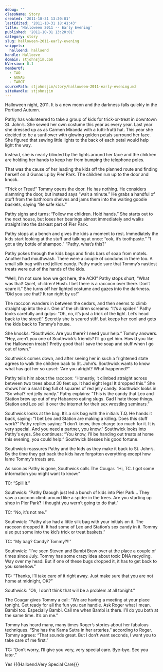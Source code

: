 ```yaml
---
debug: ""
className: Story
created: '2011-10-31 13:20:01'
lastEdited: '2011-10-31 18:41:43'
title: 'Halloween 2011 -- Early Evening'
published: '2011-10-31 13:20:01'
category: story
slug: halloween-2011-early-evening
snippets:
  halloend: halloend
handle: Halloeve
domain: stjohnsjim.com
hVersion: 0.1
memberOf:
  - TAO
  - GUNAS
  - TAROT
sourcePath: stjohnsjim/story/halloween-2011-early-evening.md
siteHandle: stjohnsjim
---
```

Halloween night, 2011. It is a new moon and the darkness falls quickly in the Portland Autumn.

Pathy has volunteered to take a group of kids for trick-or-treat in downtown St. John’s. She sewed her own costume this year as every year. Last year she dressed up as as Carmen Miranda with a tutti-frutti hat. This year she decided to be a sunflower with glowing golden petals surround her face. She figured that sewing little lights to the back of each petal would help light the way.

Instead, she is nearly blinded by the lights around her face and the children are holding her hands to keep her from bumping the telephone poles.

That was the cause of her leading the kids off the planned route and finding herself on 3 Gunas Lp by Pier Park. The children run up to the door and knock.

“Trick or Treat!” Tommy opens the door. He has nothing. He considers slamming the door, but instead says “wait a minute.” He grabs a handful of stuff from the bathroom shelves and jams them into the waiting goodie baskets, saying “Be safe kids.”

Pathy sighs and turns: “Follow me children. Hold hands.” She starts out to the next house, but loses her bearings almost immediately and walks straight into the darkest part of Pier Park.

Pathy stops at a bench and gives the kids a moment to rest. Immediately the kids start looking at the stuff and talking at once: “ook, it’s toothpaste.” “I got a tiny bottle of shampoo.” “Pathy, what’s this?”

Pathy pokes through the kids bags and finds bars of soap from motels. Another had mouthwash. There were a couple of condoms in there too. A small silk bag with red jellied candy. Pathy made sure that Tommy’s nastiest treats were out of the hands of the kids.

“Well, I’m not sure how we got here, the ACK!” Pathy stops short, “What was that! Quiet, children! Hush. I bet there is a raccoon over there. Don’t scare it.” She turns off her lighted costume and gazes into the darkness. “Did you see that? It ran right by us!”

The raccoon wanders in between the cedars, and then seems to climb straight up into the air. One of the children screams: “It’s a spider!” Pathy looks carefully and gulps: “Oh, no, it’s just a trick of the light. Let’s head back to the street!” Secretly she is scared stiff, but keeps her cool and gets the kids back to Tommy’s house.

She knocks: “Southwick. Are you there? I need your help.” Tommy answers. “Hey, aren’t you one of Southwick’s friends? I’ll go get him. How’d you like the Halloween treats? Pretty good that I save the soap and stuff when I go out of town.”

Southwick comes down, and after seeing her in such a frightened state agrees to walk the children back to St. John’s. Southwick wants to know what has got her so upset: “Are you alright? What happened?”

Pathy tells him about the raccoon: “Honestly, it climbed straight across between two trees about 30 feet up. It had eight legs! It dropped this.” She shows him a small bag full of squares of red jelly candy. Southwick looks in: “So what? red jelly candy.” Pathy explains: “This is the candy that Leo and Station brew up out of my Habanero eating slugs. Gad I hate those things. Station and Leo sell it over the internet for their sex wrestling seminars.”

Southwick looks at the bag. It’s a silk bag with the initials T.Q. He hands it back, saying: “I bet Leo and Station are making a killing. Does this stuff work?” Pathy replies saying: “I don’t know, they charge too much for it. It is very special. And you need a partner, you know.” Southwick looks into Pathy's eyes. She continues: “You know, I'll be handing out treats at home this evening, you could help.” Southwick blesses his good fortune.

Southwick reassures Pathy and the kids as they make it back to St. John’s. By the time they get back the kids have forgotten everything except how lame Tommy’s treats are.

As soon as Pathy is gone, Southwick calls The Cougar. “Hi, TC. I got some information you might want to know:”

TC: “Spill it.”

Southwick: “Pathy Daough just led a bunch of kids into Pier Park… They saw a raccoon climb around like a spider in the trees. Are you starting up shop in Pier Park? I thought you wern’t going to do that.”

TC: “No, it’s not me.”

Southwick: “Pathy also had a little silk bag with your initials on it. The raccoon dropped it. It had some of Leo and Station’s sex candy in it. Tommy also put some into the kid’s trick or treat baskets.”

TC: “My bag? Candy? Tommy?!!”

Southwick: “I’ve seen Steven and Bambi Brew over at the place a couple of times since July. Tommy has some crazy idea about toxic DNA recycling. Way over my head. But if one of these bugs dropped it, it has to get back to you somehow.”

TC: “Thanks, I’ll take care of it right away. Just make sure that you are not home at midnight, OK?”

Southwick: “Oh, I don’t think that will be a problem at all tonight.”

The Cougar gives Tommy a call: “We are having a meeting at your place tonight. Get ready for all the fun you can handle. Ask Roger what I mean. Bambi too. Especially Bambi. Call me when Bambi is there. I’ll do you both at the same time. It’s on me.”

Tommy has heard many, many times Roger’s stories about her fabulous techniques. “She has the Kama Sutra in her arteries.” according to Roger. Tommy agrees: “That sounds great. But I don’t want seconds, I want you to take care of me first.”

TC: “Don’t worry, I’ll give you very, very special care. Bye-bye. See you later.”

Yes {{{Halloend:Very Special Care}}}

